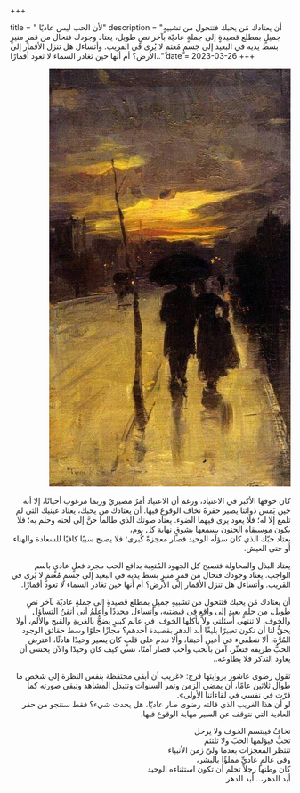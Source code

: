 +++

title = " لأن الحب ليس عاديًا"
description = "أن يعتادك مَن يحبك فتتحول من تشبيهٍ جميلٍ بمطلع قصيدةٍ  إلى جملةٍ عاديّة بآخر نصٍ طويل، يعتاد وجودك فتحال من قمرٍ منيرٍ بسط يديه في البعيد إلى جسمٍ مُعتمٍ لا يُرى في القريب. وأتساءل هل تنزل الأقمار إلى الأرض؟ أم أنها حين تغادر السماء لا تعود أقمارًا.."
date = 2023-03-26
+++

<div dir="rtl">

![alt](image.jpg)

كان خوفها الأكبر في الاعتياد، ورغم أن الاعتياد أمرٌ مصيريٌ وربما مرغوب أحيانًا، إلا أنه حين يَمس ذواتنا يصير حفرةً نخاف الوقوع فيها. أن يعتادك من يحبك، يعتاد عينيك التي لم تلمع إلا له؛ فلا يعود يرى فيهما الضوء. يعتاد صوتك الذي طالما حنَّ إلى لحنه وحلم به؛ فلا يكون موسيقاه الحنون يسمعها بشوقٍ نهاية كل يوم،<br>
يعتاد حبّك الذي كان سؤلَه الوحيد فصار معجزةً كُبرى؛ فلا يصبح سببًا كافيًا للسعادة والهناء أو حتى العيش. <br>

يعتاد البذل والمحاولة فتصبح كل الجهود المُتعِبة بدافع الحب مجرد فعلٍ عاديٍ باسم الواجب. يعتاد وجودك فتحال من قمرٍ منيرٍ بسط يديه في البعيد إلى جسمٍ مُعتمٍ لا يُرى في القريب. وأتساءل هل تنزل الأقمار إلى الأرض؟ أم أنها حين تغادر السماء لا تعود أقمارًا..<br>

أن يعتادك مَن يحبك فتتحول من تشبيهٍ جميلٍ بمطلع قصيدةٍ إلى جملةٍ عاديّة بآخر نصٍ طويل، من حلمٍ بعيدٍ إلى واقعٍ في قبضتيه، وأتساءل مجددًا وأعلمُ أني أتقنُ التساؤل والخوف، لا تنتهى أسئلتي ولا يأكلها الخوف. في عالم كبيرٍ يضجُّ بالغربةِ والقبح والألم، أولا يحقُّ لنا أن نكون تعبيرًا بليغًا أبد الدهر بقصيدة أحدهم؟ مجازًا حلوًا وسط حقائق الوجود المُرَّة، ألا ننطفيء في أعينِ أحبتنا، وألا نندم على قلبٍ كان يسير وحيدًا هادئًا، اعترض الحبُّ طريقه فتعثّر، آمن بالحب وأحب فصار آمنًا، نسي كيف كان وحيدًا والآن يخشى أن يعاود التذكر فلا يطاوعه..<br>

تقول رضوى عاشور بروايتها فرج: «غريب أن أبقى محتفظة بنفس النظرة إلى شخص ما طوال ثلاثين عامًا، أن يمضي الزمن وتمر السنوات وتتبدل المشاهد وتبقى صورته كما قرّت في نفسي في لقاءاتنا الأولى».<br>
لو أن هذا الغريب الذي قالته رضوى صار عاديّا، هل يحدث شيء؟ فقط سننجو من حفر العادية التي نتوقف عن السير مهابة الوقوع فيها.<br>

تخافُ فيبتسم الخوف ولا يرحل<br>
تحبُّ فيؤلمها الحبّ ولا تلتئم<br>
تنتظر المعجزات بعدما ولىّ زمن الأنبياء<br>
وفي عالمٍ عاديِّ مملؤًا بالبشر،<br>
كان وطنها رجلاً تحلم أن تكون استثناءه الوحيد<br>
أبد الدهر،.. أبد الدهر<br>

</div>
